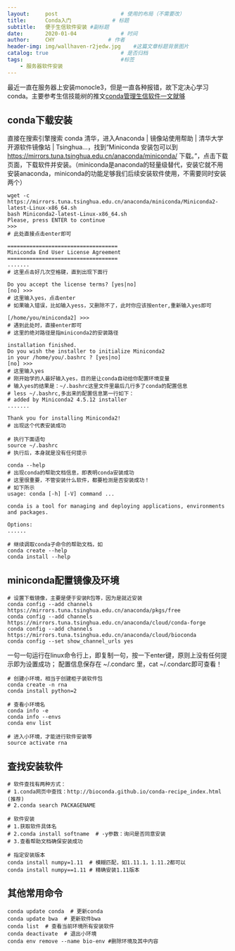 ```yaml
---
layout:     post   				    # 使用的布局（不需要改）
title:      Conda入门				# 标题 
subtitle:   便于生信软件安装 #副标题
date:       2020-01-04 				# 时间
author:     CHY					# 作者
header-img: img/wallhaven-r2jedw.jpg 	#这篇文章标题背景图片
catalog: true 						# 是否归档
tags:								#标签
    - 服务器软件安装
---
```


最近一直在服务器上安装monocle3，但是一直各种报错，故下定决心学习conda。主要参考生信技能树的推文[conda管理生信软件一文就够](https://mp.weixin.qq.com/s/vhSpEoIkYP5Hky0lnyGVvQ)
## conda下载安装
直接在搜索引擎搜索 conda 清华，进入Anaconda | 镜像站使用帮助 | 清华大学开源软件镜像站 | Tsinghua…，找到“Miniconda 安装包可以到 https://mirrors.tuna.tsinghua.edu.cn/anaconda/miniconda/ 下载。”，点击下载页面，下载软件并安装。（miniconda是anaconda的轻量级替代，安装它就不用安装anaconda，miniconda的功能足够我们后续安装软件使用，不需要同时安装两个）
```
wget -c https://mirrors.tuna.tsinghua.edu.cn/anaconda/miniconda/Miniconda2-latest-Linux-x86_64.sh
bash Miniconda2-latest-Linux-x86_64.sh
Please, press ENTER to continue
>>> 
# 此处直接点击enter即可

===================================
Miniconda End User License Agreement
===================================
.......
# 这里点击好几次空格键，直到出现下面行

Do you accept the license terms? [yes|no]
[no] >>> 
# 这里输入yes，点击enter
# 如果输入错误，比如输入yess，又删除不了，此时你应该按enter,重新输入yes即可

[/home/you/miniconda2] >>> 
# 遇到此处时，直接enter即可
# 这里的绝对路径是指miniconda2的安装路径

installation finished.
Do you wish the installer to initialize Miniconda2
in your /home/you/.bashrc ? [yes|no]
[no] >>> 
# 这里输入yes
# 刚开始学的人最好输入yes，目的是让conda自动给你配置环境变量
# 输入yes的结果是：~/.bashrc这里文件里最后几行多了conda的配置信息
# less ~/.bashrc,多出来的配置信息第一行如下：
# added by Miniconda2 4.5.12 installer
.......

Thank you for installing Miniconda2!
# 出现这个代表安装成功

# 执行下面语句
source ~/.bashrc
# 执行后，本身就是没有任何提示

conda --help
# 出现conda的帮助文档信息，即表明conda安装成功
# 这里很重要，不管安装什么软件，都要检测是否安装成功！
# 如下所示
usage: conda [-h] [-V] command ...

conda is a tool for managing and deploying applications, environments and packages.

Options:
......

# 继续调取conda子命令的帮助文档，如
conda create --help
conda install --help
```

## miniconda配置镜像及环境
```
# 设置下载镜像，主要是便于安装R包等，因为是就近安装
conda config --add channels https://mirrors.tuna.tsinghua.edu.cn/anaconda/pkgs/free
conda config --add channels https://mirrors.tuna.tsinghua.edu.cn/anaconda/cloud/conda-forge
conda config --add channels https://mirrors.tuna.tsinghua.edu.cn/anaconda/cloud/bioconda
conda config --set show_channel_urls yes
```
一句一句运行在linux命令行上，即复制一句，按一下enter键，原则上没有任何提示即为设置成功； 配置信息保存在 ~/.condarc 里，cat ~/.condarc即可查看！
```
# 创建小环境，相当于创建柜子装软件包
conda create -n rna
conda install python=2

# 查看小环境名
conda info -e
conda info --envs
conda env list

# 进入小环境，才能进行软件安装等
source activate rna
```

## 查找安装软件
```
# 软件查找有两种方式：
# 1.conda网页中查找：http://bioconda.github.io/conda-recipe_index.html (推荐)
# 2.conda search PACKAGENAME

# 软件安装
# 1.获取软件具体名
# 2.conda install softname  # -y参数：询问是否同意安装
# 3.查看帮助文档确保安装成功

# 指定安装版本
conda install numpy=1.11  # 模糊匹配，如1.11.1，1.11.2都可以
conda install numpy==1.11 # 精确安装1.11版本
```

## 其他常用命令
```
conda update conda  # 更新conda
conda update bwa  # 更新软件bwa
conda list  # 查看当前环境所有安装软件
conda deactivate  # 退出小环境
conda env remove --name bio-env #删除环境及其中内容
```



